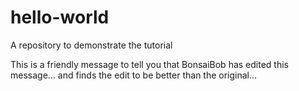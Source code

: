 # hello-world
A repository to demonstrate the tutorial

This is a friendly message to tell you that BonsaiBob has edited this message...
and finds the edit to be better than the original...
